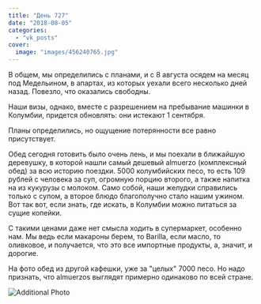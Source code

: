 ```yaml
---
title: "День 727"
date: "2018-08-05"
categories: 
  - "vk_posts"
cover:
  image: "images/456240765.jpg"
---
```


В общем, мы определились с планами, и с 8 августа осядем на месяц под Медельином, в апартах, из которых уехали всего несколько дней назад. Повезло, что оказались свободны.

Наши визы, однако, вместе с разрешением на пребывание машинки в Колумбии, придется обновлять: они истекают 1 сентября.

<!--more-->

Планы определились, но ощущение потерянности все равно присутствует.

Обед сегодня готовить было очень лень, и мы поехали в ближайшую деревушку, в которой нашли самый дешевый almuerzo (комплексный обед) за всю историю поездки. 5000 колумбийских песо, то есть 109 рублей с человека за суп, огромную порцию второго, а также напитка на из кукурузы с молоком. Само собой, наши желудки справились только с супом, а второе блюдо благополучно стало нашим ужином. Вот так вот, если знать, где искать, в Колумбии можно питаться за сущие копейки.

С такими ценами даже нет смысла ходить в супермаркет, особенно нам. Мы ведь если макароны берем, то Barilla, если масло, то оливковое, и получается, что это все импортные продукты, а, значит, и дорогие.

На фото обед из другой кафешки, уже за "целых" 7000 песо. Но надо признать, что almuerzos выглядят примерно одинаково по всей стране.

![Additional Photo](https://vodpop.ru/wp-content/uploads/2023/07/456240766.jpg)
